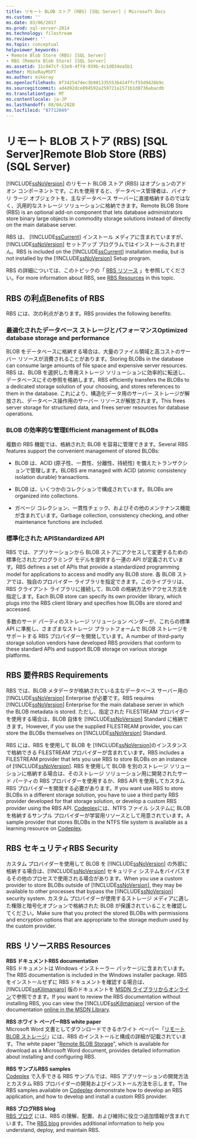 ```yaml
---
title: リモート BLOB ストア (RBS) [SQL Server] | Microsoft Docs
ms.custom: ''
ms.date: 03/06/2017
ms.prod: sql-server-2014
ms.technology: filestream
ms.reviewer: ''
ms.topic: conceptual
helpviewer_keywords:
- Remote Blob Store (RBS) [SQL Server]
- RBS (Remote Blob Store) [SQL Server]
ms.assetid: 31c947cf-53e9-4ff4-939b-4c1d034ea5b1
author: MikeRayMSFT
ms.author: mikeray
ms.openlocfilehash: 8f3425474ec3b9013355536424ffcf55d9426b9c
ms.sourcegitcommit: ad4d92dce894592a259721a1571b1d8736abacdb
ms.translationtype: MT
ms.contentlocale: ja-JP
ms.lasthandoff: 08/04/2020
ms.locfileid: "87712049"
---
```

# <a name="remote-blob-store-rbs-sql-server"></a><span data-ttu-id="70c3c-102">リモート BLOB ストア (RBS) [SQL Server]</span><span class="sxs-lookup"><span data-stu-id="70c3c-102">Remote Blob Store (RBS) (SQL Server)</span></span>
  [!INCLUDE[ssNoVersion](../../includes/ssnoversion-md.md)] <span data-ttu-id="70c3c-103">のリモート BLOB ストア (RBS) はオプションのアドオン コンポーネントです。これを使用すると、データベース管理者は、バイナリ ラージ オブジェクトを、主なデータベース サーバーに直接格納するのではなく、汎用的なストレージ ソリューションに格納できます。</span><span class="sxs-lookup"><span data-stu-id="70c3c-103">Remote BLOB Store (RBS) is an optional add-on component that lets database administrators store binary large objects in commodity storage solutions instead of directly on the main database server.</span></span>  
  
 <span data-ttu-id="70c3c-104">RBS は、 [!INCLUDE[ssCurrent](../../includes/sscurrent-md.md)] インストール メディアに含まれていますが、 [!INCLUDE[ssNoVersion](../../includes/ssnoversion-md.md)] セットアップ プログラムではインストールされません。</span><span class="sxs-lookup"><span data-stu-id="70c3c-104">RBS is included on the [!INCLUDE[ssCurrent](../../includes/sscurrent-md.md)] installation media, but is not installed by the [!INCLUDE[ssNoVersion](../../includes/ssnoversion-md.md)] Setup program.</span></span>  
  
 <span data-ttu-id="70c3c-105">RBS の詳細については、このトピックの「 [RBS リソース](#rbsresources) 」を参照してください。</span><span class="sxs-lookup"><span data-stu-id="70c3c-105">For more information about RBS, see [RBS Resources](#rbsresources) in this topic.</span></span>  
  
## <a name="benefits-of-rbs"></a><span data-ttu-id="70c3c-106">RBS の利点</span><span class="sxs-lookup"><span data-stu-id="70c3c-106">Benefits of RBS</span></span>  
 <span data-ttu-id="70c3c-107">RBS には、次の利点があります。</span><span class="sxs-lookup"><span data-stu-id="70c3c-107">RBS provides the following benefits:</span></span>  
  
### <a name="optimized-database-storage-and-performance"></a><span data-ttu-id="70c3c-108">最適化されたデータベース ストレージとパフォーマンス</span><span class="sxs-lookup"><span data-stu-id="70c3c-108">Optimized database storage and performance</span></span>  
 <span data-ttu-id="70c3c-109">BLOB をデータベースに格納する場合は、大量のファイル領域と高コストのサーバー リソースが消費されることがあります。</span><span class="sxs-lookup"><span data-stu-id="70c3c-109">Storing BLOBs in the database can consume large amounts of file space and expensive server resources.</span></span> <span data-ttu-id="70c3c-110">RBS は、BLOB を選択した専用ストレージ ソリューションに効率的に転送し、データベースにその参照を格納します。</span><span class="sxs-lookup"><span data-stu-id="70c3c-110">RBS efficiently transfers the BLOBs to a dedicated storage solution of your choosing, and stores references to them in the database.</span></span> <span data-ttu-id="70c3c-111">これにより、構造化データ用のサーバー ストレージが解放され、データベース操作用のサーバー リソースが解放されます。</span><span class="sxs-lookup"><span data-stu-id="70c3c-111">This frees server storage for structured data, and frees server resources for database operations.</span></span>  
  
### <a name="efficient-management-of-blobs"></a><span data-ttu-id="70c3c-112">BLOB の効率的な管理</span><span class="sxs-lookup"><span data-stu-id="70c3c-112">Efficient management of BLOBs</span></span>  
 <span data-ttu-id="70c3c-113">複数の RBS 機能では、格納された BLOB を容易に管理できます。</span><span class="sxs-lookup"><span data-stu-id="70c3c-113">Several RBS features support the convenient management of stored BLOBs:</span></span>  
  
-   <span data-ttu-id="70c3c-114">BLOB は、ACID (原子性、一貫性、分離性、持続性) を備えたトランザクションで管理します。</span><span class="sxs-lookup"><span data-stu-id="70c3c-114">BLOBS are managed with ACID (atomic consistency isolation durable) transactions.</span></span>  
  
-   <span data-ttu-id="70c3c-115">BLOB は、いくつかのコレクションで構成されています。</span><span class="sxs-lookup"><span data-stu-id="70c3c-115">BLOBs are organized into collections.</span></span>  
  
-   <span data-ttu-id="70c3c-116">ガベージ コレクション、一貫性チェック、およびその他のメンテナンス機能が含まれています。</span><span class="sxs-lookup"><span data-stu-id="70c3c-116">Garbage collection, consistency checking, and other maintenance functions are included.</span></span>  
  
### <a name="standardized-api"></a><span data-ttu-id="70c3c-117">標準化された API</span><span class="sxs-lookup"><span data-stu-id="70c3c-117">Standardized API</span></span>  
 <span data-ttu-id="70c3c-118">RBS では、アプリケーションから BLOB ストアにアクセスして変更するための標準化されたプログラミング モデルを提供する一連の API が定義されています。</span><span class="sxs-lookup"><span data-stu-id="70c3c-118">RBS defines a set of APIs that provide a standardized programming model for applications to access and modify any BLOB store.</span></span> <span data-ttu-id="70c3c-119">各 BLOB ストアでは、独自のプロバイダー ライブラリを指定できます。このライブラリは、RBS クライアント ライブラリに接続して、BLOB の格納方法やアクセス方法を指定します。</span><span class="sxs-lookup"><span data-stu-id="70c3c-119">Each BLOB store can specify its own provider library, which plugs into the RBS client library and specifies how BLOBs are stored and accessed.</span></span>  
  
 <span data-ttu-id="70c3c-120">多数のサード パーティのストレージ ソリューション ベンダーが、これらの標準 API に準拠し、さまざまなストレージ プラットフォームで BLOB ストレージをサポートする RBS プロバイダーを開発しています。</span><span class="sxs-lookup"><span data-stu-id="70c3c-120">A number of third-party storage solution vendors have developed RBS providers that conform to these standard APIs and support BLOB storage on various storage platforms.</span></span>  
  
## <a name="rbs-requirements"></a><span data-ttu-id="70c3c-121">RBS 要件</span><span class="sxs-lookup"><span data-stu-id="70c3c-121">RBS Requirements</span></span>  
 <span data-ttu-id="70c3c-122">RBS では、BLOB メタデータが格納されている主なデータベース サーバー用の [!INCLUDE[ssNoVersion](../../includes/ssnoversion-md.md)] Enterprise が必要です。</span><span class="sxs-lookup"><span data-stu-id="70c3c-122">RBS requires [!INCLUDE[ssNoVersion](../../includes/ssnoversion-md.md)] Enterprise for the main database server in which the BLOB metadata is stored.</span></span> <span data-ttu-id="70c3c-123">ただし、指定された FILESTREAM プロバイダーを使用する場合は、BLOB 自体を [!INCLUDE[ssNoVersion](../../includes/ssnoversion-md.md)] Standard に格納できます。</span><span class="sxs-lookup"><span data-stu-id="70c3c-123">However, if you use the supplied FILESTREAM provider, you can store the BLOBs themselves on [!INCLUDE[ssNoVersion](../../includes/ssnoversion-md.md)] Standard.</span></span>  
  
 <span data-ttu-id="70c3c-124">RBS には、RBS を使用して BLOB を [!INCLUDE[ssNoVersion](../../includes/ssnoversion-md.md)]のインスタンスで格納できる FILESTREAM プロバイダーが含まれています。</span><span class="sxs-lookup"><span data-stu-id="70c3c-124">RBS includes a FILESTREAM provider that lets you use RBS to store BLOBs on an instance of [!INCLUDE[ssNoVersion](../../includes/ssnoversion-md.md)].</span></span> <span data-ttu-id="70c3c-125">RBS を使用して BLOB を別のストレージ ソリューションに格納する場合は、そのストレージ ソリューション用に開発されたサード パーティの RBS プロバイダーを使用するか、RBS API を使用してカスタム RBS プロバイダーを開発する必要があります。</span><span class="sxs-lookup"><span data-stu-id="70c3c-125">If you want use RBS to store BLOBs in a different storage solution, you have to use a third party RBS provider developed for that storage solution, or develop a custom RBS provider using the RBS API.</span></span> <span data-ttu-id="70c3c-126">[Codeplex](https://go.microsoft.com/fwlink/?LinkId=210190)には、NTFS ファイル システムに BLOB を格納するサンプル プロバイダーが学習用リソースとして用意されています。</span><span class="sxs-lookup"><span data-stu-id="70c3c-126">A sample provider that stores BLOBs in the NTFS file system is available as a learning resource on [Codeplex](https://go.microsoft.com/fwlink/?LinkId=210190).</span></span>  
  
## <a name="rbs-security"></a><span data-ttu-id="70c3c-127">RBS セキュリティ</span><span class="sxs-lookup"><span data-stu-id="70c3c-127">RBS Security</span></span>  
 <span data-ttu-id="70c3c-128">カスタム プロバイダーを使用して BLOB を [!INCLUDE[ssNoVersion](../../includes/ssnoversion-md.md)] の外部に格納する場合は、[!INCLUDE[ssNoVersion](../../includes/ssnoversion-md.md)] セキュリティ システムをバイパスするその他のプロセスで使用される場合があります。</span><span class="sxs-lookup"><span data-stu-id="70c3c-128">When you use a custom provider to store BLOBs outside of [!INCLUDE[ssNoVersion](../../includes/ssnoversion-md.md)], they may be available to other processes that bypass the [!INCLUDE[ssNoVersion](../../includes/ssnoversion-md.md)] security system.</span></span> <span data-ttu-id="70c3c-129">カスタム プロバイダーが使用するストレージ メディアに適した権限と暗号化オプションで格納された BLOB が保護されていることを確認してください。</span><span class="sxs-lookup"><span data-stu-id="70c3c-129">Make sure that you protect the stored BLOBs with permissions and encryption options that are appropriate to the storage medium used by the custom provider.</span></span>  
  
##  <a name="rbs-resources"></a><a name="rbsresources"></a><span data-ttu-id="70c3c-130">RBS リソース</span><span class="sxs-lookup"><span data-stu-id="70c3c-130">RBS Resources</span></span>  
 <span data-ttu-id="70c3c-131">**RBS ドキュメント**</span><span class="sxs-lookup"><span data-stu-id="70c3c-131">**RBS documentation**</span></span>  
 <span data-ttu-id="70c3c-132">RBS ドキュメントは Windows インストーラー パッケージに含まれています。</span><span class="sxs-lookup"><span data-stu-id="70c3c-132">The RBS documentation is included in the Windows installer package.</span></span> <span data-ttu-id="70c3c-133">RBS をインストールせずに RBS ドキュメントを確認する場合は、 [!INCLUDE[ssKilimanjaro](../../includes/sskilimanjaro-md.md)] 版のドキュメントを [MSDN ライブラリからオンライン](https://go.microsoft.com/fwlink/?LinkId=210192)で参照できます。</span><span class="sxs-lookup"><span data-stu-id="70c3c-133">If you want to review the RBS documentation without installing RBS, you can view the [!INCLUDE[ssKilimanjaro](../../includes/sskilimanjaro-md.md)] version of the documentation [online in the MSDN Library](https://go.microsoft.com/fwlink/?LinkId=210192).</span></span>  
  
 <span data-ttu-id="70c3c-134">**RBS ホワイト ペーパー**</span><span class="sxs-lookup"><span data-stu-id="70c3c-134">**RBS white paper**</span></span>  
 <span data-ttu-id="70c3c-135">Microsoft Word 文書としてダウンロードできるホワイト ペーパー「[リモート BLOB ストレージ](https://go.microsoft.com/fwlink/?LinkId=210422)」には、RBS のインストールと構成の詳細が記載されています。</span><span class="sxs-lookup"><span data-stu-id="70c3c-135">The white paper "[Remote BLOB Storage](https://go.microsoft.com/fwlink/?LinkId=210422)", which is available for download as a Microsoft Word document, provides detailed information about installing and configuring RBS.</span></span>  
  
 <span data-ttu-id="70c3c-136">**RBS サンプル**</span><span class="sxs-lookup"><span data-stu-id="70c3c-136">**RBS samples**</span></span>  
 <span data-ttu-id="70c3c-137">[Codeplex](https://go.microsoft.com/fwlink/?LinkId=210190) で入手できる RBS サンプルでは、RBS アプリケーションの開発方法とカスタム RBS プロバイダーの開発およびインストール方法を示します。</span><span class="sxs-lookup"><span data-stu-id="70c3c-137">The RBS samples available on [Codeplex](https://go.microsoft.com/fwlink/?LinkId=210190) demonstrate how to develop an RBS application, and how to develop and install a custom RBS provider.</span></span>  
  
 <span data-ttu-id="70c3c-138">**RBS ブログ**</span><span class="sxs-lookup"><span data-stu-id="70c3c-138">**RBS blog**</span></span>  
 <span data-ttu-id="70c3c-139">[RBS ブログ](https://go.microsoft.com/fwlink/?LinkId=210315) には、RBS の理解、配置、および維持に役立つ追加情報が含まれています。</span><span class="sxs-lookup"><span data-stu-id="70c3c-139">The [RBS blog](https://go.microsoft.com/fwlink/?LinkId=210315) provides additional information to help you understand, deploy, and maintain RBS.</span></span>  
  
  
